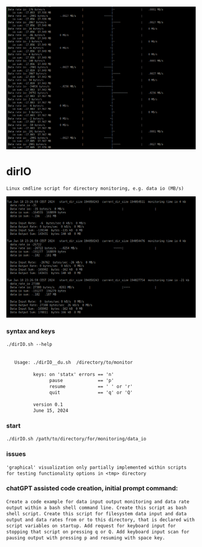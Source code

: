 <p align="left">
  <a href="https://github.com/gitthnx/dirIO_GPLv2"><img width="750" src="https://github.com/gitthnx/dirIO_GPLv2/blob/main/tmp/Screenshot_dirIO_light_graphical.png" /></a>
</p>

# dirIO

    Linux cmdline script for directory monitoring, e.g. data io (MB/s)

![dirIO graphical output](https://github.com/gitthnx/dirIO_GPLv2/blob/main/tmp/Screenshot_dirIO_graphical.png)
<!-- p align="left"> https://github.com/gitthnx/dirIO_GPLv2/blob/main/tmp/Screenshot_dirIO_light_graphical.png </p -->   

### syntax and keys 

    ./dirIO.sh --help 
 

       Usage: ./dirIO__du.sh  /directory/to/monitor
                                             
              keys: on 'statx' errors == 'n'        
                    pause             == 'p'        
                    resume            == ' ' or 'r' 
                    quit              == 'q' or 'Q' 
                                             
              version 0.1                           
              June 15, 2024                         

### start
    ./dirIO.sh /path/to/directory/for/monitoring/data_io

### issues
    'graphical' visualization only partially implemented within scripts for testing functionality options in <tmp> directory

### chatGPT assisted code creation, initial prompt command:
    Create a code example for data input output monitoring and data rate output within a bash shell command line. Create this script as bash shell script. Create this script for filesystem data input and data output and data rates from or to this directory, that is declared with script variables on startup. Add request for keyboard input for stopping that script on pressing q or Q. Add keyboard input scan for pausing output with pressing p and resuming with space key.
